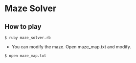 # Maze Solver
## How to play
```
$ ruby maze_solver.rb
```

- You can modify the maze. Open maze_map.txt and modify.

```
$ open maze_map.txt
```
